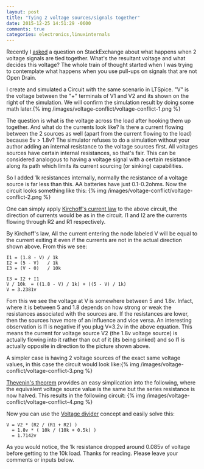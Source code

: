 ```yaml
---
layout: post
title: "Tying 2 voltage sources/signals together"
date: 2015-12-25 14:51:29 -0600
comments: true
categories: electronics,linuxinternals
---
```

Recently I [asked](http://electronics.stackexchange.com/questions/207492/how-are-conflicts-between-voltage-sources-or-signals-resolved/207496) a question on StackExchange about what happens when 2 voltage signals are tied together. What's the resultant voltage and what decides this voltage? The whole train of thought started when I was trying to contemplate what happens when you use pull-ups on signals that are not Open Drain.

I create and simulated a Circuit with the same scenario in LTSpice. "V" is the voltage between the "+" terminals of V1 and V2 and its shown on the right of the simulation. We will confirm the simulation result by doing some math later.{% img /images/voltage-conflict/voltage-conflict-1.png %}

The question is what is the voltage across the load after hooking them up together. And what do the currents look like? Is there a current flowing between the 2 sources as well (apart from the current flowing to the load) because 5v > 1.8v?
The simulator refuses to do a simulation without your author adding an internal resistance to the voltage sources first. All voltages sources have certain internal resistances, so that's fair. This can be considered analogous to having a voltage signal with a certain resistance along its path which limits its current sourcing (or sinking) capabilities.

So I added 1k resistances internally, normally the resistance of a voltage source is far less than this. AA batteries have just 0.1-0.2ohms.
Now the circuit looks something like this: {% img /images/voltage-conflict/voltage-conflict-2.png %}

One can simply apply [Kirchoff's current law](https://en.wikipedia.org/wiki/Kirchhoff%27s_circuit_laws#Kirchhoff.27s_current_law_.28KCL.29) to the above circuit, the direction of currents would be as in the circuit. I1 and I2 are the currents flowing through R2 and R1 respectively.

By Kirchoff's law, All the current entering the node labeled V will be equal to the current exiting it even if the currents are not in the actual direction shown above. From this we see:
```
I1 = (1.8 - V) / 1k
I2 = (5 - V)   / 1k
I3 = (V - 0)   / 10k

I3 = I2 + I1
V / 10k  = ((1.8 - V) / 1k) + ((5 - V) / 1k)
V = 3.2381v
```

Fom this we see the voltage at V is somewhere between 5 and 1.8v. Infact, where it is between 5 and 1.8 depends on how strong or weak the resistances associated with the sources are. If the resistances are lower, then the sources have more of an influence and vice versa. An interesting observation is I1 is negative if you plug V=3.2v in the above equation. This means the current for voltage source V2 (the 1.8v voltage source) is actually flowing into it rather than out of it (its being sinked) and so I1 is actually opposite in direction to the picture shown above.

A simpler case is having 2 voltage sources of the exact same voltage values, in this case the circuit would look like:{% img /images/voltage-conflict/voltage-conflict-3.png %}

[Thevenin's theorem](https://en.wikipedia.org/wiki/Th%C3%A9venin%27s_theorem)  provides an easy simplication into the following, where the equivalent voltage source value is the same but the series resistance is now halved. This results in the following circuit:
{% img /images/voltage-conflict/voltage-conflict-4.png %}

Now you can use the [Voltage divider](https://en.wikipedia.org/wiki/Voltage_divider) concept and easily solve this:
```
V = V2 * (R2 / (R1 + R2) )
  = 1.8v * ( 10k / (10k + 0.5k) )
  = 1.7142v
```
As you would notice, the 1k resistance dropped around 0.085v of voltage before getting to the 10k load.
Thanks for reading. Please leave your comments or inputs below.
